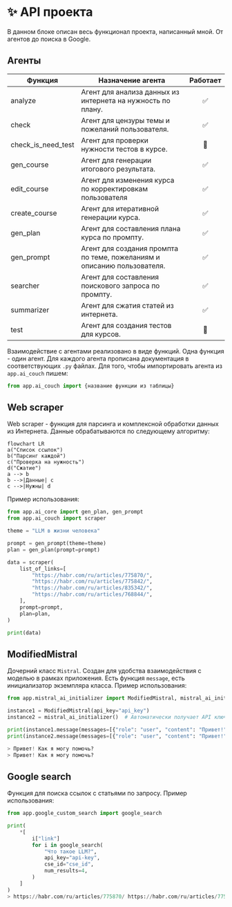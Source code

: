 # :sparkles: API проекта

В данном блоке описан весь функционал проекта, написанный мной. От агентов до поиска в Google.

## Агенты

|Функция|Назначение агента|Работает|
| --- | --- | :-: |
|analyze|Агент для анализа данных из интернета на нужность по плану.|:white_check_mark:|
|check|Агент для цензуры темы и пожеланий пользователя.|:white_check_mark:|
|check_is_need_test|Агент для проверки нужности тестов в курсе.|:bricks:|
|gen_course|Агент для генерации итогового результата.|:white_check_mark:|
|edit_course|Агент для изменения курса по корректировкам пользователя|:white_check_mark:|
|create_course|Агент для итеративной генерации курса.|:white_check_mark:|
|gen_plan|Агент для составления плана курса по промпту.|:white_check_mark:|
|gen_prompt|Агент для создания промпта по теме, пожеланиям и описанию пользователя.|:white_check_mark:|
|searcher|Агент для составления поискового запроса по промпту.|:white_check_mark:|
|summarizer|Агент для сжатия статей из интернета.|:white_check_mark:|
|test|Агент для создания тестов для курсов.|:bricks:|

Взаимодействие с агентами реализовано в виде функций. Одна функция - один агент. Для каждого агента прописана документация в соответствующих `.py` файлах. Для того, чтобы импортировать агента из `app.ai_couch` пишем:

```python
from app.ai_couch import {название функции из таблицы}
```

## Web scraper

Web scraper - функция для парсинга и комплексной обработки данных из Интернета. Данные обрабатываются по следующему алгоритму:

```mermaid
flowchart LR
a("Список ссылок")
b("Парсинг каждой")
c("Проверка на нужность")
d("Сжатие")
a --> b
b -->|Данные| c
c -->|Нужны| d
```

Пример использования:

```python
from app.ai_core import gen_plan, gen_prompt
from app.ai_couch import scraper

theme = "LLM в жизни человека"

prompt = gen_prompt(theme=theme)
plan = gen_plan(prompt=prompt)

data = scraper(
    list_of_links=[
        "https://habr.com/ru/articles/775870/",
        "https://habr.com/ru/articles/775842/",
        "https://habr.com/ru/articles/835342/",
        "https://habr.com/ru/articles/768844/",
    ],
    prompt=prompt,
    plan=plan,
)

print(data)

```

## ModifiedMistral

Дочерний класс `Mistral`. Создан для удобства взаимодействия с моделью в рамках приложения. Есть функция `message`, есть инициализатор экземпляра класса. Пример использования:

```python
from app.mistral_ai_initializer import ModifiedMistral, mistral_ai_initializer

instance1 = ModifiedMistral(api_key="api_key")
instance2 = mistral_ai_initializer()  # Автоматически получает API ключ из .env

print(instance1.message(messages=[{"role": "user", "content": "Привет!"}]))
print(instance2.message(messages=[{"role": "user", "content": "Привет!"}]))

> Привет! Как я могу помочь?
> Привет! Как я могу помочь?
```

## Google search

Функция для поиска ссылок с статьями по запросу. Пример использования:

```python
from app.google_custom_search import google_search

print(
    *[
        i["link"]
        for i in google_search(
            "Что такое LLM?",
            api_key="api-key",
            cse_id="cse_id",
            num_results=4,
        )
    ]
)
> https://habr.com/ru/articles/775870/ https://habr.com/ru/articles/775842/ https://habr.com/ru/articles/835342/ https://habr.com/ru/articles/768844/
```
